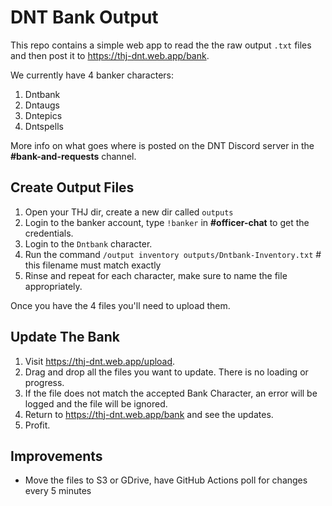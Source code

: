 # DNT Bank Output

This repo contains a simple web app to read the the raw output `.txt` files and then post it to https://thj-dnt.web.app/bank.

We currently have 4 banker characters:
1. Dntbank
2. Dntaugs
3. Dntepics
4. Dntspells

More info on what goes where is posted on the DNT Discord server in the **#bank-and-requests** channel.

## Create Output Files

1. Open your THJ dir, create a new dir called `outputs`
2. Login to the banker account, type `!banker` in **#officer-chat** to get the credentials.
3. Login to the `Dntbank` character.
4. Run the command `/output inventory outputs/Dntbank-Inventory.txt` # this filename must match exactly
5. Rinse and repeat for each character, make sure to name the file appropriately.

Once you have the 4 files you'll need to upload them.

## Update The Bank
1. Visit https://thj-dnt.web.app/upload.
2. Drag and drop all the files you want to update. There is no loading or progress.
3. If the file does not match the accepted Bank Character, an error will be logged and the file will be ignored.
4. Return to https://thj-dnt.web.app/bank and see the updates.
5. Profit.

## Improvements
* Move the files to S3 or GDrive, have GitHub Actions poll for changes every 5 minutes
